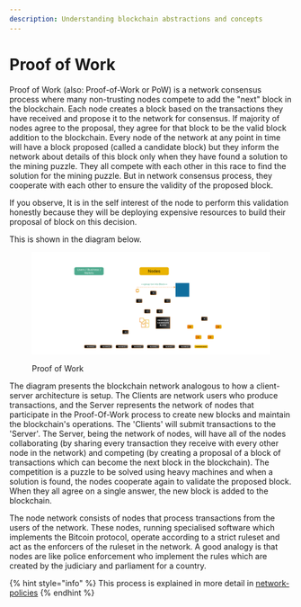 ```yaml
---
description: Understanding blockchain abstractions and concepts
---
```


# Proof of Work

Proof of Work (also: Proof-of-Work or PoW) is a network consensus process where many non-trusting nodes compete to add the "next" block in the blockchain. Each node creates a block based on the transactions they have received and propose it to the network for consensus. If majority of nodes agree to the proposal, they agree for that block to be the valid block addition to the blockchain. Every node of the network at any point in time will have a block proposed (called a candidate block) but they inform the network about details of this block only when they have found a solution to the mining puzzle. They all compete with each other in this race to find the solution for the mining puzzle. But in network consensus process, they cooperate with each other to ensure the validity of the proposed block.

If you observe, It is in the self interest of the node to perform this validation honestly because they will be deploying expensive resources to build their proposal of block on this decision.

This is shown in the diagram below.

<figure><img src="../../../.gitbook/assets/TransactionLifecycle_Slide09 (1).png" alt=""><figcaption><p>Proof of Work</p></figcaption></figure>

The diagram presents the blockchain network analogous to how a client-server architecture is setup. The Clients are network users who produce transactions, and the Server represents the network of nodes that participate in the Proof-Of-Work process to create new blocks and maintain the blockchain's operations. The 'Clients' will submit transactions to the 'Server'. The Server, being the network of nodes, will have all of the nodes collaborating (by sharing every transaction they receive with every other node in the network) and competing (by creating a proposal of a block of transactions which can become the next block in the blockchain). The competition is a puzzle to be solved using heavy machines and when a solution is found, the nodes cooperate again to validate the proposed block. When they all agree on a single answer, the new block is added to the blockchain.

The node network consists of nodes that process transactions from the users of the network. These nodes, running specialised software which implements the Bitcoin protocol, operate according to a strict ruleset and act as the enforcers of the ruleset in the network. A good analogy is that nodes are like police enforcement who implement the rules which are created by the judiciary and parliament for a country.

{% hint style="info" %}
This process is explained in more detail in [network-policies](../network-policies/ "mention")
{% endhint %}
